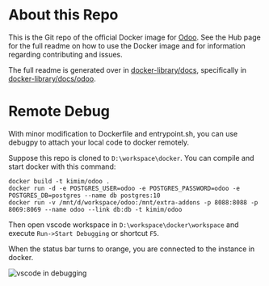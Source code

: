 About this Repo
======

This is the Git repo of the official Docker image for [Odoo](https://registry.hub.docker.com/_/odoo/). See the Hub page for the full readme on how to use the Docker image and for information regarding contributing and issues.

The full readme is generated over in [docker-library/docs](https://github.com/docker-library/docs), specifically in [docker-library/docs/odoo](https://github.com/docker-library/docs/tree/master/odoo).

Remote Debug
======

With minor modification to Dockerfile and entrypoint.sh, you can use debugpy to
attach your local code to docker remotely.

Suppose this repo is cloned to `D:\workspace\docker`. You can compile and start
docker with this command:

```shell
docker build -t kimim/odoo .
docker run -d -e POSTGRES_USER=odoo -e POSTGRES_PASSWORD=odoo -e POSTGRES_DB=postgres --name db postgres:10
docker run -v /mnt/d/workspace/odoo:/mnt/extra-addons -p 8088:8088 -p 8069:8069 --name odoo --link db:db -t kimim/odoo
```

Then open vscode workspace in `D:\workspace\docker\workspace` and execute
`Run->Start Debugging` or shortcut `F5`.

When the status bar turns to orange, you are connected to the instance in docker.

![vscode in debugging](./image/vscode.png)
